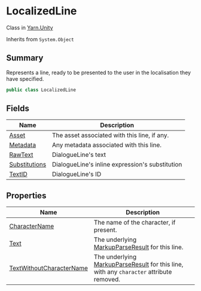 # LocalizedLine

Class in [Yarn.Unity](yarn.unity.md)

Inherits from `System.Object`

## Summary

Represents a line, ready to be presented to the user in the localisation they have specified.

```csharp
public class LocalizedLine
```

## Fields

| Name                                                       | Description                                     |
| ---------------------------------------------------------- | ----------------------------------------------- |
| [Asset](yarn.unity.localizedline.asset.md)                 | The asset associated with this line, if any.    |
| [Metadata](yarn.unity.localizedline.metadata.md)           | Any metadata associated with this line.         |
| [RawText](yarn.unity.localizedline.rawtext.md)             | DialogueLine's text                             |
| [Substitutions](yarn.unity.localizedline.substitutions.md) | DialogueLine's inline expression's substitution |
| [TextID](yarn.unity.localizedline.textid.md)               | DialogueLine's ID                               |

## Properties

| Name                                                                             | Description                                                                                                                 |
| -------------------------------------------------------------------------------- | --------------------------------------------------------------------------------------------------------------------------- |
| [CharacterName](yarn.unity.localizedline.charactername.md)                       | The name of the character, if present.                                                                                      |
| [Text](yarn.unity.localizedline.text.md)                                         | The underlying [MarkupParseResult](yarn.markup.markupparseresult.md) for this line.                                         |
| [TextWithoutCharacterName](yarn.unity.localizedline.textwithoutcharactername.md) | The underlying [MarkupParseResult](yarn.markup.markupparseresult.md) for this line, with any `character` attribute removed. |

